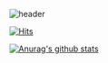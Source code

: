 ![header](https://capsule-render.vercel.app/api?type=rounded&color=auto&height=300&section=header&text=Riel%20Lee&fontSize=90)

<!--
**riellee-interview/riellee-interview** is a ✨ _special_ ✨ repository because its `README.md` (this file) appears on your GitHub profile.

Here are some ideas to get you started:

- 🔭 I’m currently working on ...
- 🌱 I’m currently learning ...
- 👯 I’m looking to collaborate on ...
- 🤔 I’m looking for help with ...
- 💬 Ask me about ...
- 📫 How to reach me: ...
- 😄 Pronouns: ...
- ⚡ Fun fact: ...
-->

[![Hits](https://hits.seeyoufarm.com/api/count/incr/badge.svg?url=https%3A%2F%2Fgithub.com%2Friellee-interview&count_bg=%23DBA2FF&title_bg=%23908E8E&icon=&icon_color=%23E7E7E7&title=hits&edge_flat=false)](https://hits.seeyoufarm.com)


[![Anurag's github stats](https://github-readme-stats.vercel.app/api?username=riellee-interview)](https://github.com/anuraghazra/github-readme-stats)
